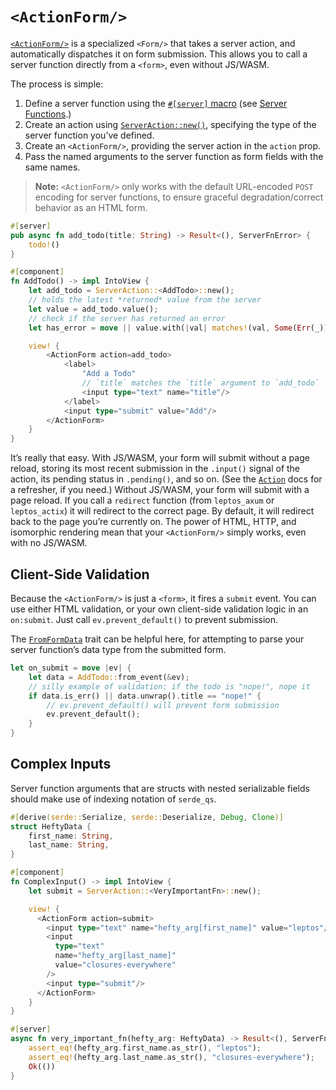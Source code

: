 # `<ActionForm/>`

[`<ActionForm/>`](https://docs.rs/leptos/0.7.0-gamma3/leptos/form/fn.ActionForm.html) is a specialized `<Form/>` that takes a server action, and automatically dispatches it on form submission. This allows you to call a server function directly from a `<form>`, even without JS/WASM.

The process is simple:

1. Define a server function using the [`#[server]` macro](https://docs.rs/leptos/0.7.0-gamma3/leptos/attr.server.html) (see [Server Functions](../server/25_server_functions.md).)
2. Create an action using [`ServerAction::new()`](https://docs.rs/leptos/0.7.0-gamma3/leptos/prelude/struct.ServerAction.html), specifying the type of the server function you’ve defined.
3. Create an `<ActionForm/>`, providing the server action in the `action` prop.
4. Pass the named arguments to the server function as form fields with the same names.

> **Note:** `<ActionForm/>` only works with the default URL-encoded `POST` encoding for server functions, to ensure graceful degradation/correct behavior as an HTML form.

```rust
#[server]
pub async fn add_todo(title: String) -> Result<(), ServerFnError> {
    todo!()
}

#[component]
fn AddTodo() -> impl IntoView {
    let add_todo = ServerAction::<AddTodo>::new();
    // holds the latest *returned* value from the server
    let value = add_todo.value();
    // check if the server has returned an error
    let has_error = move || value.with(|val| matches!(val, Some(Err(_))));

    view! {
        <ActionForm action=add_todo>
            <label>
                "Add a Todo"
                // `title` matches the `title` argument to `add_todo`
                <input type="text" name="title"/>
            </label>
            <input type="submit" value="Add"/>
        </ActionForm>
    }
}
```

It’s really that easy. With JS/WASM, your form will submit without a page reload, storing its most recent submission in the `.input()` signal of the action, its pending status in `.pending()`, and so on. (See the [`Action`](https://docs.rs/leptos/0.7.0-gamma3/leptos/reactive/actions/struct.Action.html) docs for a refresher, if you need.) Without JS/WASM, your form will submit with a page reload. If you call a `redirect` function (from `leptos_axum` or `leptos_actix`) it will redirect to the correct page. By default, it will redirect back to the page you’re currently on. The power of HTML, HTTP, and isomorphic rendering mean that your `<ActionForm/>` simply works, even with no JS/WASM.

## Client-Side Validation

Because the `<ActionForm/>` is just a `<form>`, it fires a `submit` event. You can use either HTML validation, or your own client-side validation logic in an `on:submit`. Just call `ev.prevent_default()` to prevent submission.

The [`FromFormData`](https://docs.rs/leptos/0.7.0-gamma3/leptos/form/trait.FromFormData.html) trait can be helpful here, for attempting to parse your server function’s data type from the submitted form.

```rust
let on_submit = move |ev| {
	let data = AddTodo::from_event(&ev);
	// silly example of validation: if the todo is "nope!", nope it
	if data.is_err() || data.unwrap().title == "nope!" {
		// ev.prevent_default() will prevent form submission
		ev.prevent_default();
	}
}
```

## Complex Inputs

Server function arguments that are structs with nested serializable fields should make use of indexing notation of `serde_qs`.

```rust
#[derive(serde::Serialize, serde::Deserialize, Debug, Clone)]
struct HeftyData {
    first_name: String,
    last_name: String,
}

#[component]
fn ComplexInput() -> impl IntoView {
    let submit = ServerAction::<VeryImportantFn>::new();

    view! {
      <ActionForm action=submit>
        <input type="text" name="hefty_arg[first_name]" value="leptos"/>
        <input
          type="text"
          name="hefty_arg[last_name]"
          value="closures-everywhere"
        />
        <input type="submit"/>
      </ActionForm>
    }
}

#[server]
async fn very_important_fn(hefty_arg: HeftyData) -> Result<(), ServerFnError> {
    assert_eq!(hefty_arg.first_name.as_str(), "leptos");
    assert_eq!(hefty_arg.last_name.as_str(), "closures-everywhere");
    Ok(())
}
```
